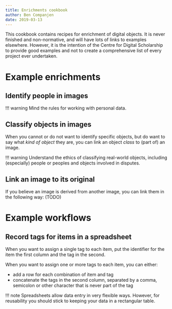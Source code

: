 ```yaml
---
title: Enrichments cookbook
author: Ben Companjen
date: 2019-03-13
---
```


This cookbook contains recipes for enrichment of digital objects.
It is never finished and non-normative, and will have lots of links to examples elsewhere.
However, it is the intention of the Centre for Digital Scholarship to provide good examples and not to create a comprehensive list of every project ever undertaken.

# Example enrichments

## Identify people in images

!!! warning
    Mind the rules for working with personal data.

## Classify objects in images

When you cannot or do not want to identify specific objects, but do want to say what *kind of object* they are, you can link an object *class* to (part of) an image.

!!! warning
    Understand the ethics of classifying real-world objects, including (especially) people or peoples and objects involved in disputes.

## Link an image to its original

If you believe an image is derived from another image, you can link them in the following way: (TODO)

# Example workflows

## Record tags for items in a spreadsheet

When you want to assign a single tag to each item, put the identifier for the item the first column and the tag in the second.

When you want to assign one or more tags to each item, you can either:

- add a row for each combination of item and tag
- concatenate the tags in the second column, separated by a comma, semicolon or other character that is never part of the tag

!!! note
    Spreadsheets allow data entry in very flexible ways. However, for reusability you should stick to keeping your data in a rectangular table.
